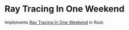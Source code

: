 # Ray Tracing In One Weekend

Implements [Ray Tracing In One Weekend](https://raytracing.github.io/books/RayTracingInOneWeekend.html) in Rust.